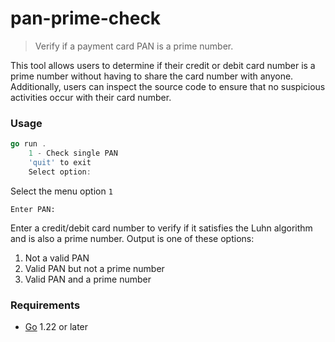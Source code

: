 # pan-prime-check
> Verify if a payment card PAN is a prime number.

This tool allows users to determine if their credit or debit card number 
is a prime number without having to share the card number with anyone. 
Additionally, users can inspect the source code to ensure that no suspicious activities occur with their card number. 

### Usage

```go
go run .
    1 - Check single PAN
    'quit' to exit
    Select option:
```
Select the menu option `1`
```
Enter PAN:
```
Enter a credit/debit card number to verify if it satisfies the Luhn algorithm and is also a prime number. 
Output is one of these options:
1. Not a valid PAN
2. Valid PAN but not a prime number
3. Valid PAN and a prime number

### Requirements

- [Go](https://go.dev/) 1.22 or later